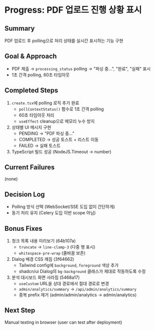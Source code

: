 # Progress: PDF 업로드 진행 상황 표시

## Summary
PDF 업로드 후 polling으로 처리 상태를 실시간 표시하는 기능 구현

## Goal & Approach
- PDF 제출 → `processing_status` polling → "파싱 중...", "완료", "실패" 표시
- 1초 간격 polling, 60초 타임아웃

## Completed Steps
1. `create.tsx`에 polling 로직 추가 완료
   - `pollContextStatus()` 함수로 1초 간격 polling
   - 60초 타임아웃 처리
   - `useEffect` cleanup으로 메모리 누수 방지
2. 상태별 UI 메시지 구현
   - PENDING → "PDF 파싱 중..."
   - COMPLETED → 성공 토스트 + 리스트 이동
   - FAILED → 실패 토스트
3. TypeScript 빌드 성공 (NodeJS.Timeout → number)

## Current Failures
(none)

## Decision Log
- Polling 방식 선택 (WebSocket/SSE 도입 없이 간단하게)
- 동기 처리 유지 (Celery 도입 이번 scope 아님)

## Bonus Fixes
1. 청크 목록 내용 미리보기 (64b107a)
   - `truncate` → `line-clamp-3` (다중 행 표시)
   - `whitespace-pre-wrap` (줄바꿈 보존)
2. Dialog 배경 CSS 깨짐 (3f64662)
   - Tailwind config에 `background`, `foreground` 색상 추가
   - shadcn/ui Dialog의 `bg-background` 클래스가 제대로 작동하도록 수정
3. 분석 대시보드 화면 사라짐 (5468a17)
   - `useCustom` URL을 상대 경로에서 절대 경로로 변경
   - `admin/analytics/summary` → `/api/admin/analytics/summary`
   - 중복 prefix 제거 (admin/admin/analytics → admin/analytics)

## Next Step
Manual testing in browser (user can test after deployment)
